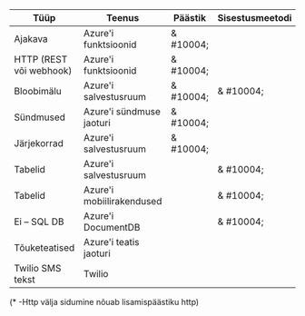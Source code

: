 Tüüp | Teenus | Päästik | Sisestusmeetodi | Väljund 
-----|---------|---------|-------|--------
Ajakava | Azure'i funktsioonid | & #10004; |  | 
HTTP (REST või webhook) | Azure'i funktsioonid | & #10004; |  | & #10004;\*
Bloobimälu | Azure'i salvestusruum | & #10004; | & #10004; | & #10004; 
Sündmused | Azure'i sündmuse jaoturi | & #10004; | | & #10004;
Järjekorrad | Azure'i salvestusruum | & #10004; |  | & #10004;
Tabelid | Azure'i salvestusruum |  | & #10004; | & #10004;
Tabelid | Azure'i mobiilirakendused |  | & #10004; | & #10004;
Ei – SQL DB | Azure'i DocumentDB |  | & #10004; | & #10004;
Tõuketeatised | Azure'i teatis jaoturi | | | & #10004;
Twilio SMS tekst | Twilio | | | & #10004;

(\* -Http välja sidumine nõuab lisamispäästiku http)